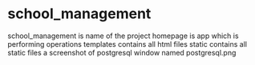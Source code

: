 # school_management
school_management is name of the project
homepage is app which is performing operations
templates contains all html files
static contains all static files
a screenshot of postgresql window named postgresql.png
